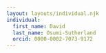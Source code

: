 ```yaml
---
layout: layouts/individual.njk
individual:
  first_name: David
  last_name: Osumi-Sutherland
  orcid: 0000-0002-7073-9172
---
```


